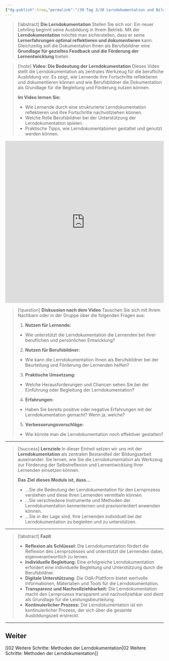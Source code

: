 ```yaml
---
{"dg-publish":true,"permalink":"/30 Tag 3/30 Lerndokumentation und Bildungsbericht/01 Einführung in die Lerndokumentation/"}
---
```


>[!abstract] **Die Lerndokumentation**
>Stellen Sie sich vor: Ein neuer Lehrling beginnt seine Ausbildung in Ihrem Betrieb. Mit der **Lerndokumentation** möchte man sicherstellen, dass er seine **Lernerfahrungen optimal reflektieren und dokumentieren** kann. Gleichzeitig soll die Dokumentation Ihnen als Berufsbildner eine **Grundlage für gezieltes Feedback und die Förderung der Lernentwicklung** bieten.

>[!note] **Video: Die Bedeutung der Lerndokumentation**
>Dieses Video stellt die Lerndokumentation als zentrales Werkzeug für die berufliche Ausbildung vor. Es zeigt, wie Lernende ihre Fortschritte reflektieren und dokumentieren können und wie Berufsbildner die Dokumentation als Grundlage für die Begleitung und Förderung nutzen können.  
>
>**Im Video lernen Sie:**
>- Wie Lernende durch eine strukturierte Lerndokumentation reflektieren und ihre Fortschritte nachvollziehen können.
>- Welche Rolle Berufsbildner bei der Unterstützung der Lerndokumentation spielen.
>- Praktische Tipps, wie Lerndokumentationen gestaltet und genutzt werden können.

<iframe width="100%" height="515" src="https://www.youtube.com/embed/FW47I-KbmF4?si=SmkkAOPbr_e4OicF" title="YouTube video player" frameborder="0" allow="accelerometer; autoplay; clipboard-write; encrypted-media; gyroscope; picture-in-picture; web-share" allowfullscreen></iframe>

>[!question] **Diskussion nach dem Video**
>Tauschen Sie sich mit Ihrem Nachbarn oder in der Gruppe über die folgenden Fragen aus:  
>
>1. **Nutzen für Lernende:**  
>   - Wie unterstützt die Lerndokumentation die Lernenden bei ihrer beruflichen und persönlichen Entwicklung?  
>2. **Nutzen für Berufsbildner:**  
>   - Wie kann die Lerndokumentation Ihnen als Berufsbildner bei der Beurteilung und Förderung der Lernenden helfen?  
>3. **Praktische Umsetzung:**  
>   - Welche Herausforderungen und Chancen sehen Sie bei der Einführung oder Begleitung der Lerndokumentation?  
>4. **Erfahrungen:**  
>   - Haben Sie bereits positive oder negative Erfahrungen mit der Lerndokumentation gemacht? Wenn ja, welche?  
>5. **Verbesserungsvorschläge:**  
>   - Wie könnte man die Lerndokumentation noch effektiver gestalten?  

---

>[!success] **Lernziele**
>In dieser Einheit setzen wir uns mit der **Lerndokumentation** als zentralen Bestandteil der Bildungsarbeit auseinander. Sie lernen, wie Sie die Lerndokumentation als Werkzeug zur Förderung der Selbstreflexion und Lernentwicklung Ihrer Lernenden einsetzen können.  
>
>**Das Ziel dieses Moduls ist, dass...**
>* ...Sie die Bedeutung der Lerndokumentation für den Lernprozess verstehen und diese Ihren Lernenden vermitteln können.
>* ...Sie verschiedene Instrumente und Methoden der Lerndokumentation kennenlernen und praxisorientiert anwenden können.
>* ...Sie in der Lage sind, Ihre Lernenden individuell bei der Lerndokumentation zu begleiten und zu unterstützen.

---

>[!abstract] **Fazit**
>* **Reflexion als Schlüssel:** Die Lerndokumentation fördert die Reflexion des Lernprozesses und unterstützt die Lernenden dabei, eigenverantwortlich zu lernen.
>* **Individuelle Begleitung:** Eine erfolgreiche Lerndokumentation erfordert eine individuelle Begleitung und Unterstützung durch die Berufsbildner.
>* **Digitale Unterstützung:** Die OdA-Plattform bietet wertvolle Informationen, Materialien und Tools für die Lerndokumentation.
>* **Transparenz und Nachvollziehbarkeit:** Die Lerndokumentation macht den Lernprozess transparent und nachvollziehbar und dient als Grundlage für die Leistungsbeurteilung.
>* **Kontinuierlicher Prozess:** Die Lerndokumentation ist ein kontinuierlicher Prozess, der sich über die gesamte Ausbildungszeit erstreckt.

---

## Weiter
[[02 Weitere Schritte: Methoden der Lerndokumentation\|02 Weitere Schritte: Methoden der Lerndokumentation]]
